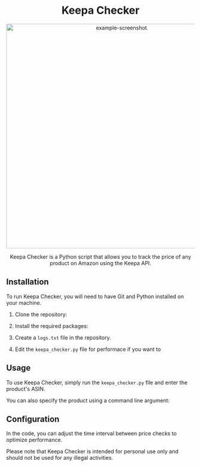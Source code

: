 <h1 align="center">Keepa Checker</h1>

<p align="center">
  <img src="https://w0.peakpx.com/wallpaper/301/770/HD-wallpaper-black-joker-black-joker-smoke-dark-dark-joker-joker-laugh-joker-smoke-thumbnail.jpg" alt="example-screenshot" width="600px">
</p>

<p align="center">
  Keepa Checker is a Python script that allows you to track the price of any product on Amazon using the Keepa API.
</p>

## Installation

To run Keepa Checker, you will need to have Git and Python installed on your machine.

1. Clone the repository:

2. Install the required packages:

3. Create a `logs.txt` file in the repository.

4. Edit the `keepa_checker.py` file for performace if you want to 

## Usage

To use Keepa Checker, simply run the `keepa_checker.py` file and enter the product's ASIN.

You can also specify the product using a command line argument:


## Configuration

In the code, you can adjust the time interval between price checks to optimize performance.

Please note that Keepa Checker is intended for personal use only and should not be used for any illegal activities.

